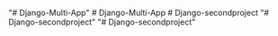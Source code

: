 "# Django-Multi-App" 
#   D j a n g o - M u l t i - A p p  
 #   D j a n g o - s e c o n d p r o j e c t  
 "# Django-secondproject" 
"# Django-secondproject" 
